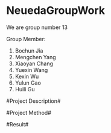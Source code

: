 # NeuedaGroupWork

We are group number 13

Group Member:
1. Bochun Jia
2. Mengchen Yang
3. Xiaoyan Chang
4. Yuexin Wang
5. Kexin Wu
6. Yulun Gao
7. Huili Gu

#Project Description#

#Project Method#

#Result#
